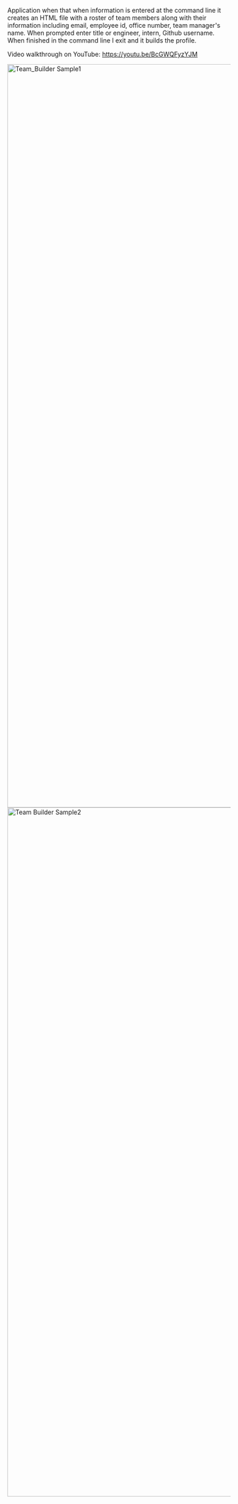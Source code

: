 
Application when that when information is entered at the command line it creates an HTML file
with a roster of team members along with their information including email, employee id, office number,
team manager's name. 
When prompted enter title or engineer, intern, Github username.
When finished in the command line I exit and it builds the profile.

Video walkthrough on YouTube:
https://youtu.be/BcGWQFyzYJM

<img width="1674" alt="Team_Builder Sample1" src="https://user-images.githubusercontent.com/73960863/119937884-22adbe00-bf51-11eb-8053-d6bcfbc9c57b.png">
<img width="1552" alt="Team Builder Sample2" src="https://user-images.githubusercontent.com/73960863/119937931-348f6100-bf51-11eb-9d97-a323211a137f.png">

